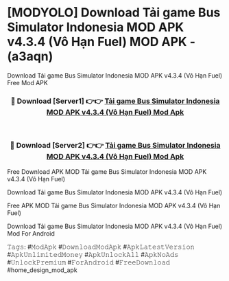 # [MODYOLO] Download Tải game Bus Simulator Indonesia MOD APK v4.3.4 (Vô Hạn Fuel) MOD APK - (a3aqn)
Download Tải game Bus Simulator Indonesia MOD APK v4.3.4 (Vô Hạn Fuel) Free Mod APK

<div align="center">
<h3>🔴 Download [Server1] 👉👉 <a href="https://apk-comot.site?title=Tải_game_Bus_Simulator_Indonesia_MOD_APK_v4.3.4_(Vô_Hạn_Fuel)">Tải game Bus Simulator Indonesia MOD APK v4.3.4 (Vô Hạn Fuel) Mod Apk</a></h3><br>

<h3>🔴 Download [Server2] 👉👉 <a href="https://apk-comot.site?title=Tải_game_Bus_Simulator_Indonesia_MOD_APK_v4.3.4_(Vô_Hạn_Fuel)">Tải game Bus Simulator Indonesia MOD APK v4.3.4 (Vô Hạn Fuel) Mod Apk</a></h3>
</div>


Free Download APK MOD Tải game Bus Simulator Indonesia MOD APK v4.3.4 (Vô Hạn Fuel)

Download Tải game Bus Simulator Indonesia MOD APK v4.3.4 (Vô Hạn Fuel) 

Free APK MOD Tải game Bus Simulator Indonesia MOD APK v4.3.4 (Vô Hạn Fuel) 

Download Tải game Bus Simulator Indonesia MOD APK v4.3.4 (Vô Hạn Fuel) Mod For Android

𝚃𝚊𝚐𝚜: #𝙼𝚘𝚍𝙰𝚙𝚔 #𝙳𝚘𝚠𝚗𝚕𝚘𝚊𝚍𝙼𝚘𝚍𝙰𝚙𝚔 #𝙰𝚙𝚔𝙻𝚊𝚝𝚎𝚜𝚝𝚅𝚎𝚛𝚜𝚒𝚘𝚗 #𝙰𝚙𝚔𝚄𝚗𝚕𝚒𝚖𝚒𝚝𝚎𝚍𝙼𝚘𝚗𝚎𝚢 #𝙰𝚙𝚔𝚄𝚗𝚕𝚘𝚌𝚔𝙰𝚕𝚕 #𝙰𝚙𝚔𝙽𝚘𝙰𝚍𝚜 #𝚄𝚗𝚕𝚘𝚌𝚔𝙿𝚛𝚎𝚖𝚒𝚞𝚖 #𝙵𝚘𝚛𝙰𝚗𝚍𝚛𝚘𝚒𝚍 #𝙵𝚛𝚎𝚎𝙳𝚘𝚠𝚗𝚕𝚘𝚊𝚍 #home_design_mod_apk